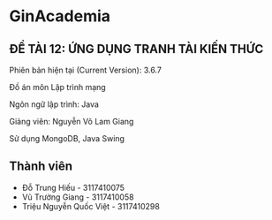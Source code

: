 # GinAcademia

## ĐỀ TÀI 12: ỨNG DỤNG TRANH TÀI KIẾN THỨC

Phiên bản hiện tại (Current Version): 3.6.7

Đồ án môn Lập trình mạng

Ngôn ngữ lập trình: Java

Giảng viên: Nguyễn Võ Lam Giang

Sử dụng MongoDB, Java Swing

## Thành viên

- Đỗ Trung Hiếu - 3117410075
- Vũ Trường Giang - 3117410058
- Triệu Nguyễn Quốc Việt - 3117410298
